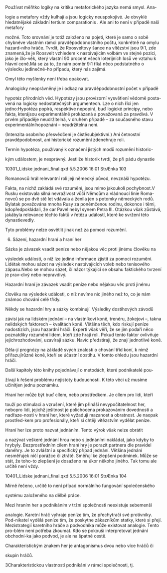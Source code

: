 
Používat měřítko logiky na kritiku metaforického jazyka nemá smysl. Ana-

logie a metafory vždy kulhají a jsou logicky neuspokojivé. Je obvyklé hledatnějaké základní tertium comparationis . Ale ani to není v případě naší metafory

možné. Toto srovnání je totiž založeno na pojetí, které je samo o sobě chybnéve vlastním rámci pravděpodobnostního počtu, konkrétně na omylu hazard-ního hráče. Tvrdit, že Roosveltovy šance na vítězství jsou 9:1, zde znamená,že je Roosvelt vzhledem k nastávajícím volbám ve stejné pozici, jako je člo-věk, který vlastní 90 procent všech loterijních losů ve vztahu k hlavní ceně.Má se za to, že nám poměr 9:1 říká něco podstatného o výsledku jedinečné-ho případu, který nás zajímá.

Omyl této myšlenky není třeba opakovat.

Analogicky neoprávněný je i odkaz na pravděpodobnostní počet v případě

hypotéz přírodních věd. Hypotézy jsou provizorní vysvětlení vědomě posta-vená na logicky nedostatečných argumentech. Lze o nich říci jen jedno:Hypotéza popírá, respektive nepopírá, buď logické principy, nebo fakta, kterájsou experimentálně prokázaná a považovaná za pravdivá. V prvém případěje neudržitelná, v druhém případě – za současného stavu experimentálníhopoznání – neudržitelná není.

(Intenzita osobního přesvědčení je čistěsubjektivní.) Ani četnostní pravděpodobnost, ani historické rozumění zdenehraje roli.

Termín hypotéza, používaný k označení jistých modů rozumění historic-

kým událostem, je nesprávný. Jestliže historik tvrdí, že při pádu dynastie

10301_Lidske jednani_final.qxd 5.5.2006 16:01 StrÆnka 103

Romanovců hrál relevantní roli její německý původ, nevznáší hypotézu.

Fakta, na nichž zakládá své rozumění, jsou mimo jakoukoli pochybnost.V Rusku existovala silná nevraživost vůči Němcům a vládnoucí linie Roma-novců se po dvě stě let vdávala a ženila jen s potomky německých rodů. Bylatak považována mnoha Rusy za poněmčenou rodinu, dokonce i těmi, kdopředpokládali, že car Pavel nebyl synem Petra III. Otázkou však zůstává, jakábyla relevance těchto faktů v řetězu událostí, které ke svržení této dynastievedly.

Tyto problémy nelze osvětlit jinak než za pomoci rozumění.

6. Sázení, hazardní hraní a hraní her

Sázka je závazek vsadit peníze nebo nějakou věc proti jinému člověku na

výsledek události, o níž lze jediné informace zjistit za pomoci rozumění. Lidétak mohou sázet na výsledek nastávajících voleb nebo tenisového zápasu.Nebo se mohou sázet, čí názor týkající se obsahu faktického tvrzení je prav-divý nebo nepravdivý.

Hazardní hraní je závazek vsadit peníze nebo nějakou věc proti jinému

člověku na výsledek události, o níž nevíme nic jiného než to, co je nám známoo chování celé třídy.

Někdy se hazardní hry a sázky kombinují. Výsledky dostihových závodů

závisí jak na lidském jednání – na vlastníkovi koně, trenéru, žokejovi –, takna nelidských faktorech – kvalitách koně. Většina těch, kdo riskují peníze nadostizích, jsou hazardní hráči. Experti však věří, že se jim podaří něco poznatdíky rozumění lidem, kteří zde hrají roli. Pokud tento faktor ovlivňuje jejichrozhodování, uzavírají sázku. Navíc předstírají, že znají jednotlivé koně.

Děla-jí prognózy na základě svých znalostí o chování tříd koní, k nimž přiřazujírůzné koně, kteří se účastní dostihu. V tomto ohledu jsou hazardní hráči.

Další kapitoly této knihy pojednávají o metodách, které podnikatelé pou-

žívají k řešení problému nejistoty budoucnosti. K této věci už musíme učinitjen jednu poznámku.

Hraní her může být buď cílem, nebo prostředkem. Je cílem pro lidi, kteří

touží po stimulaci a vzrušení, které jim přináší nevypočitatelnost her, nebopro lidi, jejichž ješitnost je polichocena prokazováním dovedností a nadřaze-nosti v hraní her, které vyžadují mazanost a obratnost. Je naopak prostřed-kem pro profesionály, kteří si chtějí vítězstvím vydělat peníze.

Hraní her lze proto nazvat jednáním. Tento výrok však nelze obrátit

a nazývat veškeré jednání hrou nebo s jednáními nakládat, jako kdyby to hrybyly. Bezprostředním cílem hraní hry je porazit partnera dle pravidel danéhry. Je to zvláštní a specifický případ jednání. Většina jednání nesměřujek ničí porážce či ztrátě. Směřují ke zlepšení podmínek. Může se stát, že toho-to zlepšení je dosaženo na úkor někoho jiného. Tak tomu ale určitě není vždy.

10401_Lidske jednani_final.qxd 5.5.2006 16:01 StrÆnka 104

Mírně řečeno, určitě to není případ normálního fungování společenského

systému založeného na dělbě práce.

Mezi hraním her a podnikáním v tržní společnosti neexistuje sebemenší

analogie. Karetní hráč vyhraje peníze tím, že přechytračí své protivníky. Pod-nikatel vydělá peníze tím, že poskytne zákazníkům statky, které si přejí. Mezistrategií karetního hráče a podvodníka může existovat analogie. Tento pro-blém není potřeba zkoumat. Kdo se pokouší interpretovat jednání obchodní-ka jako podvod, je ale na špatné cestě.

Charakteristickým znakem her je antagonismus dvou nebo více hráčů či

skupin hráčů.

3Charakteristickou vlastností podnikání v rámci společnosti, tj.
